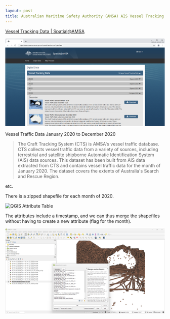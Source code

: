 ```yaml
---
layout: post
title: Australian Maritime Safety Authority (AMSA) AIS Vessel Tracking Data
---
```


[Vessel Tracking Data \| Spatial\@AMSA](https://www.operations.amsa.gov.au/Spatial/DataServices/DigitalData)

![AMSA Vessel Tracking Data](/images/AMSA/Digital-Data.png)

Vessel Traffic Data January 2020 to December 2020

> The Craft Tracking System (CTS) is AMSA's vessel traffic database. CTS collects vessel traffic data from a variety of sources, including terrestrial and satellite shipborne Automatic Identification System (AIS) data sources. This dataset has been built from AIS data extracted from CTS and contains vessel traffic data for the month of January 2020. The dataset covers the extents of Australia's Search and Rescue Region.

etc.

There is a zipped shapefile for each month of 2020.

![QGIS Attribute Table](/images/AMSA/Attribute_Table.png)

The attributes include a timestamp, and we can thus merge the shapefiles without having to create a new attribute (flag for the month).

![QGIS Merge Vector Layers](/images/AMSA/QGIS_AMSA_merge.png)




